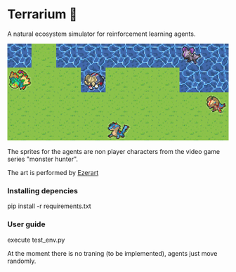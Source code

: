 # Terrarium :leaves:
A natural ecosystem simulator for reinforcement learning agents.

<img src="wallpaper.png" alt="drawing" width="800"/>

The sprites for the agents are non player characters from the video game series "monster hunter".

The art is performed by [Ezerart](https://x.com/EzerArt_)

### Installing depencies

pip install -r requirements.txt

### User guide

execute test_env.py

At the moment there is no traning (to be implemented), agents just move randomly.


